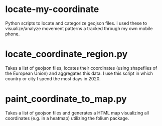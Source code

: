# locate-my-coordinate
Python scripts to locate and categorize geojson files. I used these to visualize/analyze movement patterns a tracked through my own mobile phone.

# locate_coordinate_region.py
Takes a list of geojson files, locates their coordinates (using shapefiles of the European Union) and aggregates this data. I use this script in which country or city I spend the most days in 2020. 

# paint_coordinate_to_map.py
Takes a list of geojson files and generates a HTML map visualizing all coordinates (e.g. in a heatmap) utilizing the folium package.
